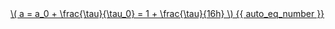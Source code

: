 <a href="/eco2_guide_center/1.%20ECO2%20Logic%20Guide/Hee1_Equation_List.html" class="equation-link" target="_blank" rel="noopener noreferrer">
  \( a = a_0 + \frac{\tau}{\tau_0} = 1 + \frac{\tau}{16h} \) {{ auto_eq_number }}
</a>
